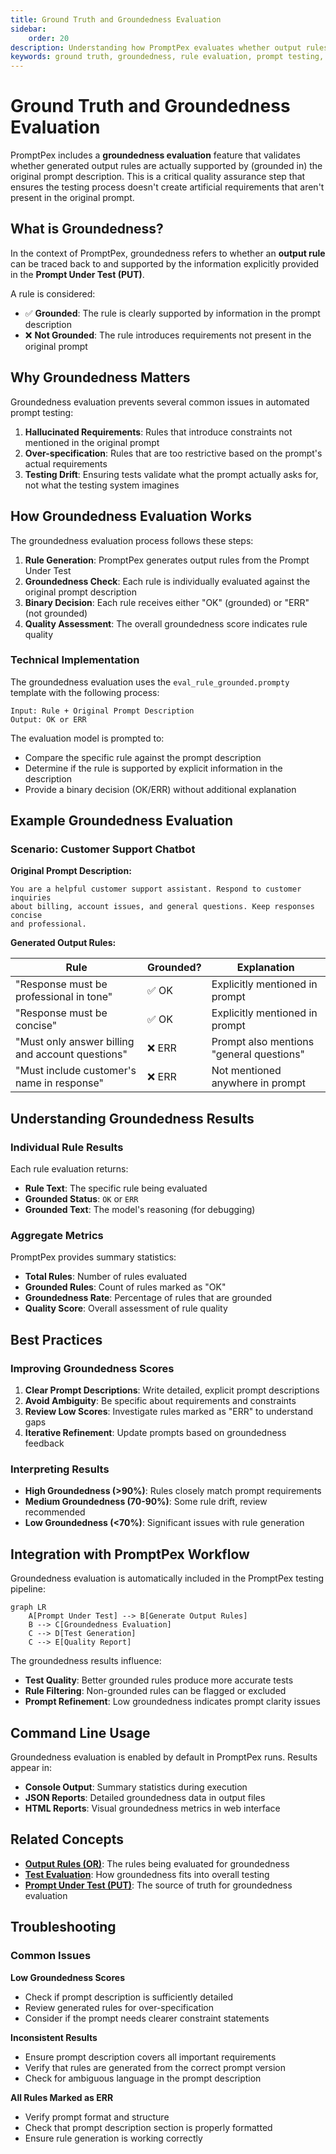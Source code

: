 ```yaml
---
title: Ground Truth and Groundedness Evaluation
sidebar:
    order: 20
description: Understanding how PromptPex evaluates whether output rules are grounded in the original prompt description
keywords: ground truth, groundedness, rule evaluation, prompt testing, LLM validation
---
```


# Ground Truth and Groundedness Evaluation

PromptPex includes a **groundedness evaluation** feature that validates whether generated output rules are actually supported by (grounded in) the original prompt description. This is a critical quality assurance step that ensures the testing process doesn't create artificial requirements that aren't present in the original prompt.

## What is Groundedness?

In the context of PromptPex, groundedness refers to whether an **output rule** can be traced back to and supported by the information explicitly provided in the **Prompt Under Test (PUT)**. 

A rule is considered:
- ✅ **Grounded**: The rule is clearly supported by information in the prompt description
- ❌ **Not Grounded**: The rule introduces requirements not present in the original prompt

## Why Groundedness Matters

Groundedness evaluation prevents several common issues in automated prompt testing:

1. **Hallucinated Requirements**: Rules that introduce constraints not mentioned in the original prompt
2. **Over-specification**: Rules that are too restrictive based on the prompt's actual requirements  
3. **Testing Drift**: Ensuring tests validate what the prompt actually asks for, not what the testing system imagines

## How Groundedness Evaluation Works

The groundedness evaluation process follows these steps:

1. **Rule Generation**: PromptPex generates output rules from the Prompt Under Test
2. **Groundedness Check**: Each rule is individually evaluated against the original prompt description
3. **Binary Decision**: Each rule receives either "OK" (grounded) or "ERR" (not grounded)
4. **Quality Assessment**: The overall groundedness score indicates rule quality

### Technical Implementation

The groundedness evaluation uses the `eval_rule_grounded.prompty` template with the following process:

```
Input: Rule + Original Prompt Description
Output: OK or ERR
```

The evaluation model is prompted to:
- Compare the specific rule against the prompt description
- Determine if the rule is supported by explicit information in the description
- Provide a binary decision (OK/ERR) without additional explanation

## Example Groundedness Evaluation

### Scenario: Customer Support Chatbot

**Original Prompt Description:**
```
You are a helpful customer support assistant. Respond to customer inquiries 
about billing, account issues, and general questions. Keep responses concise 
and professional.
```

**Generated Output Rules:**

| Rule | Grounded? | Explanation |
|------|-----------|-------------|
| "Response must be professional in tone" | ✅ OK | Explicitly mentioned in prompt |
| "Response must be concise" | ✅ OK | Explicitly mentioned in prompt |
| "Must only answer billing and account questions" | ❌ ERR | Prompt also mentions "general questions" |
| "Must include customer's name in response" | ❌ ERR | Not mentioned anywhere in prompt |

## Understanding Groundedness Results

### Individual Rule Results

Each rule evaluation returns:
- **Rule Text**: The specific rule being evaluated
- **Grounded Status**: `OK` or `ERR`
- **Grounded Text**: The model's reasoning (for debugging)

### Aggregate Metrics

PromptPex provides summary statistics:
- **Total Rules**: Number of rules evaluated
- **Grounded Rules**: Count of rules marked as "OK"
- **Groundedness Rate**: Percentage of rules that are grounded
- **Quality Score**: Overall assessment of rule quality

## Best Practices

### Improving Groundedness Scores

1. **Clear Prompt Descriptions**: Write detailed, explicit prompt descriptions
2. **Avoid Ambiguity**: Be specific about requirements and constraints
3. **Review Low Scores**: Investigate rules marked as "ERR" to understand gaps
4. **Iterative Refinement**: Update prompts based on groundedness feedback

### Interpreting Results

- **High Groundedness (>90%)**: Rules closely match prompt requirements
- **Medium Groundedness (70-90%)**: Some rule drift, review recommended  
- **Low Groundedness (<70%)**: Significant issues with rule generation

## Integration with PromptPex Workflow

Groundedness evaluation is automatically included in the PromptPex testing pipeline:

```mermaid
graph LR
    A[Prompt Under Test] --> B[Generate Output Rules]
    B --> C[Groundedness Evaluation]
    C --> D[Test Generation]
    C --> E[Quality Report]
```

The groundedness results influence:
- **Test Quality**: Better grounded rules produce more accurate tests
- **Rule Filtering**: Non-grounded rules can be flagged or excluded
- **Prompt Refinement**: Low groundedness indicates prompt clarity issues

## Command Line Usage

Groundedness evaluation is enabled by default in PromptPex runs. Results appear in:

- **Console Output**: Summary statistics during execution
- **JSON Reports**: Detailed groundedness data in output files
- **HTML Reports**: Visual groundedness metrics in web interface

## Related Concepts

- **[Output Rules (OR)](/promptpex/reference/glossary#output-rules)**: The rules being evaluated for groundedness
- **[Test Evaluation](/promptpex/reference/test-evaluation/)**: How groundedness fits into overall testing
- **[Prompt Under Test (PUT)](/promptpex/reference/glossary#prompt-under-test)**: The source of truth for groundedness evaluation

## Troubleshooting

### Common Issues

**Low Groundedness Scores**
- Check if prompt description is sufficiently detailed
- Review generated rules for over-specification
- Consider if the prompt needs clearer constraint statements

**Inconsistent Results**
- Ensure prompt description covers all important requirements
- Verify that rules are generated from the correct prompt version
- Check for ambiguous language in the prompt description

**All Rules Marked as ERR**
- Verify prompt format and structure
- Check that prompt description section is properly formatted
- Ensure rule generation is working correctly